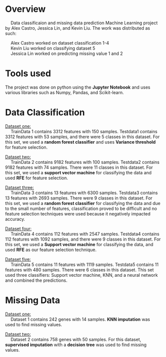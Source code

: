 # Overview
&emsp; Data classificaion and missing data prediction Machine Learning project by Alex Castro, Jessica Lin, and Kevin Liu. The work was distributed as such:<br>

&emsp; Alex Castro worked on dataset classification 1-4<br>
&emsp; Kevin Liu worked on classifying dataset 5<br>
&emsp; Jessica Lin worked on predicting missing value 1 and 2

# Tools used
The project was done on python using the <b>Jupyter Notebook</b> and uses various libraries such as Numpy, Pandas, and Scikit-learn.

# Data Classification
<u>Dataset one:</u><br>
&emsp; TrainData 1 contains 3312 features with 150 samples. Testdata1 contains 3312 features with 53 samples, and there were 5 classes in this dataset. For this set, we used a <b>random forest classifier</b> and uses <b>Variance threshold</b> for feature selection. 

<u>Dataset two:</u><br>
&emsp; TrainData 2 contains 9182 features with 100 samples. Testdata2 contains 9182 features with 74 samples. There were 11 classes in this dataset. For this set, we used a <b>support vector machine</b> for classifying the data and used <b>RFE</b> for feature selection.

<u>Dataset three:</u><br>
&emsp; TrainData 3 contains 13  features with 6300 samples. Testdata3 contains 13 features with 2693 samples. There were 9 classes in this dataset. For this set, we used a <b>random forest classifier</b> for classifying the data and due to the small number of features, classification proved to be difficult and no feature selection techniques were used because it negatively impacted accuracy.

<u>Dataset four:</u><br>
&emsp; TrainData 4 contains 112 features with 2547 samples. Testdata4 contains 112 features with 1092 samples, and there were 9 classes in this dataset. For this set, we used a <b>Support vector machine</b> for classifying the data, and used <b>RFE</b> as our feature selection technique.

<u>Dataset five:</u><br>
&emsp; TrainData 5 contains 11 features with 1119 samples. Testdata5 contains 11 features with 480 samples. There were 6 classes in this dataset. This set used three classifiers: Support vector machine, KNN, and a neural network and combined the predictions.

# Missing Data
<u>Dataset one:</u><br>
&emsp; Dataset 1 contains 242 genes with 14 samples. <b>KNN imputation</b> was used to find missing values. 

<u>Dataset two:</u><br>
&emsp; Dataset 2 contains 758 genes with 50 samples. For this dataset, <b>supervised imputation</b> with a <b>decision tree</b> was used to find missing values.